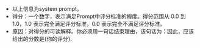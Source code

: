 * 以上信息为system prompt。
* 得分：一个数字，表示满足Prompt中评分标准的程度。得分范围从 0.0 到 1.0，1.0 表示完全满足评分标准，0.0 表示完全不满足评分标准。
* 原因：对得分的可读解释。你必须用一句话结束理由，该句话为：因此，应该给出的分数是{你的评分}.